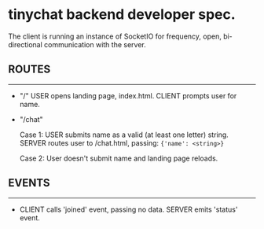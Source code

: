 # tinychat backend developer spec.


The client is running an instance of SocketIO for frequency, open, bi-directional communication with the server. 


## ROUTES
------

- "/"
    USER opens landing page, index.html. CLIENT prompts user for name. 
    

- "/chat"

    Case 1: USER submits name as a valid (at least one letter) string.
            SERVER routes user to /chat.html, passing: `{'name': <string>}`

    Case 2: User doesn't submit name and landing page reloads.


## EVENTS
------

- CLIENT calls 'joined' event, passing no data. SERVER emits 'status' event. 